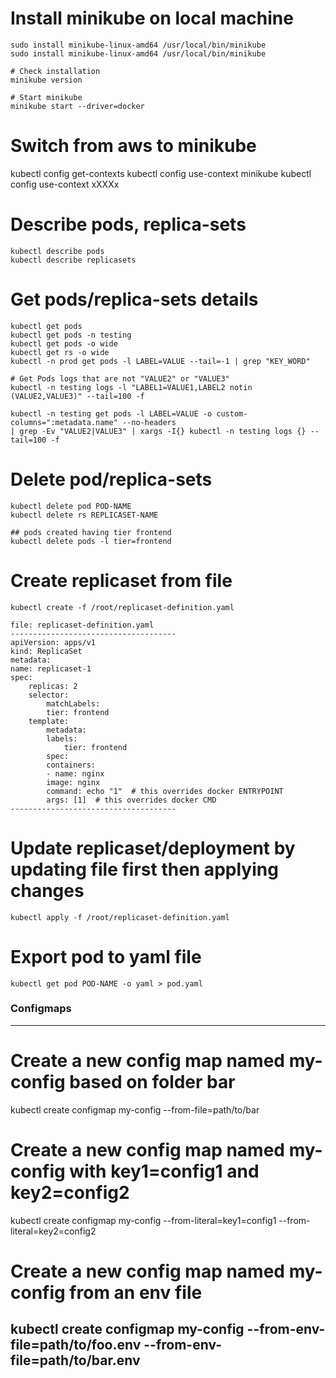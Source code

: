 # Install minikube on local machine
    sudo install minikube-linux-amd64 /usr/local/bin/minikube
    sudo install minikube-linux-amd64 /usr/local/bin/minikube

    # Check installation
    minikube version

    # Start minikube
    minikube start --driver=docker

# Switch from aws to minikube
kubectl config get-contexts
kubectl config use-context minikube
kubectl config use-context xXXXx

# Describe pods, replica-sets
    kubectl describe pods
    kubectl describe replicasets
# Get pods/replica-sets details
    kubectl get pods
    kubectl get pods -n testing
    kubectl get pods -o wide
    kubectl get rs -o wide
    kubectl -n prod get pods -l LABEL=VALUE --tail=-1 | grep "KEY_WORD"

    # Get Pods logs that are not "VALUE2" or "VALUE3"
    kubectl -n testing logs -l "LABEL1=VALUE1,LABEL2 notin (VALUE2,VALUE3)" --tail=100 -f

    kubectl -n testing get pods -l LABEL=VALUE -o custom-columns=":metadata.name" --no-headers
    | grep -Ev "VALUE2|VALUE3" | xargs -I{} kubectl -n testing logs {} --tail=100 -f



# Delete pod/replica-sets
    kubectl delete pod POD-NAME
    kubectl delete rs REPLICASET-NAME

    ## pods created having tier frontend
    kubectl delete pods -l tier=frontend

# Create replicaset from file
    kubectl create -f /root/replicaset-definition.yaml

    file: replicaset-definition.yaml
    -------------------------------------
    apiVersion: apps/v1
    kind: ReplicaSet
    metadata:
    name: replicaset-1
    spec:
        replicas: 2
        selector:
            matchLabels:
            tier: frontend
        template:
            metadata:
            labels:
                tier: frontend
            spec:
            containers:
            - name: nginx
            image: nginx
            command: echo "1"  # this overrides docker ENTRYPOINT
            args: [1]  # this overrides docker CMD
    -------------------------------------

# Update replicaset/deployment by updating file first then applying changes
    kubectl apply -f /root/replicaset-definition.yaml

# Export pod to yaml file
    kubectl get pod POD-NAME -o yaml > pod.yaml


### Configmaps
-------------------------------------
# Create a new config map named my-config based on folder bar
kubectl create configmap my-config --from-file=path/to/bar

# Create a new config map named my-config with key1=config1 and key2=config2
kubectl create configmap my-config --from-literal=key1=config1 --from-literal=key2=config2

# Create a new config map named my-config from an env file
kubectl create configmap my-config --from-env-file=path/to/foo.env --from-env-file=path/to/bar.env
-------------------------------------